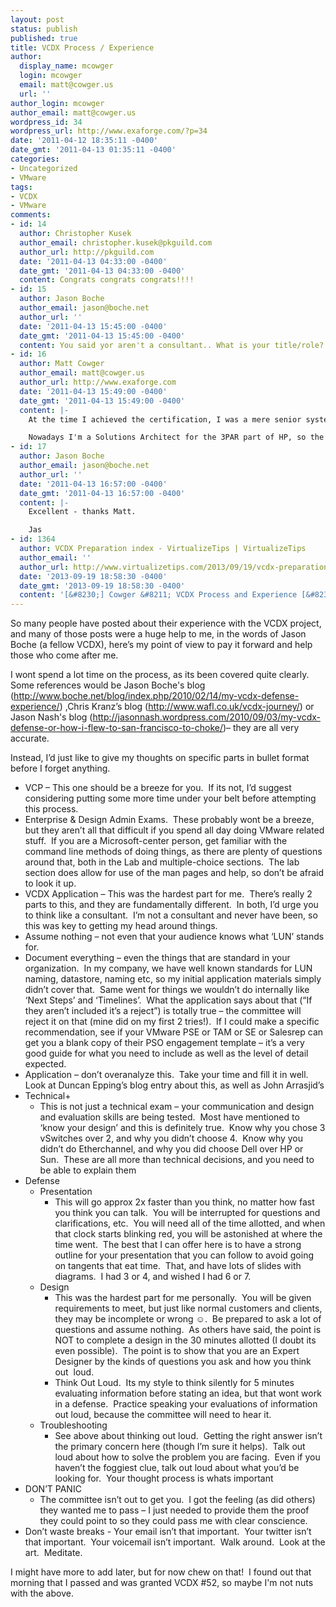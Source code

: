 ```yaml
---
layout: post
status: publish
published: true
title: VCDX Process / Experience
author:
  display_name: mcowger
  login: mcowger
  email: matt@cowger.us
  url: ''
author_login: mcowger
author_email: matt@cowger.us
wordpress_id: 34
wordpress_url: http://www.exaforge.com/?p=34
date: '2011-04-12 18:35:11 -0400'
date_gmt: '2011-04-13 01:35:11 -0400'
categories:
- Uncategorized
- VMware
tags:
- VCDX
- VMware
comments:
- id: 14
  author: Christopher Kusek
  author_email: christopher.kusek@pkguild.com
  author_url: http://pkguild.com
  date: '2011-04-13 04:33:00 -0400'
  date_gmt: '2011-04-13 04:33:00 -0400'
  content: Congrats congrats congrats!!!!
- id: 15
  author: Jason Boche
  author_email: jason@boche.net
  author_url: ''
  date: '2011-04-13 15:45:00 -0400'
  date_gmt: '2011-04-13 15:45:00 -0400'
  content: You said yor aren't a consultant.. What is your title/role?
- id: 16
  author: Matt Cowger
  author_email: matt@cowger.us
  author_url: http://www.exaforge.com
  date: '2011-04-13 15:49:00 -0400'
  date_gmt: '2011-04-13 15:49:00 -0400'
  content: |-
    At the time I achieved the certification, I was a mere senior systems/storage engineer for Salesforce.com.  My job was to design and build big environments (and do some Ops work).  For me, that meant that a lot of the documentation steps that the VCDX application required weren't relevant to my job (Next Steps, Operational Documentation) as we didn't do things like that.

    Nowadays I'm a Solutions Architect for the 3PAR part of HP, so the consultancy aspect to my job has increased significantly.
- id: 17
  author: Jason Boche
  author_email: jason@boche.net
  author_url: ''
  date: '2011-04-13 16:57:00 -0400'
  date_gmt: '2011-04-13 16:57:00 -0400'
  content: |-
    Excellent - thanks Matt.

    Jas
- id: 1364
  author: VCDX Preparation index - VirtualizeTips | VirtualizeTips
  author_email: ''
  author_url: http://www.virtualizetips.com/2013/09/19/vcdx-preparation-index/
  date: '2013-09-19 18:58:30 -0400'
  date_gmt: '2013-09-19 18:58:30 -0400'
  content: '[&#8230;] Cowger &#8211; VCDX Process and Experience [&#8230;]'
---
```

<p>So many people have posted about their experience with the VCDX project, and many of those posts were a huge help to me, in the words of Jason Boche (a fellow VCDX), here’s my point of view to pay it forward and help those who come after me.</p>
<p>I wont spend a lot time on the process, as its been covered quite clearly.  Some references would be Jason Boche's blog (<a href="http://www.boche.net/blog/index.php/2010/02/14/my-vcdx-defense-experience/">http://www.boche.net/blog/index.php/2010/02/14/my-vcdx-defense-experience/</a>) ,Chris Kranz’s blog (<a href="http://www.wafl.co.uk/vcdx-journey/">http://www.wafl.co.uk/vcdx-journey/</a>) or Jason Nash's blog (<a href="http://jasonnash.wordpress.com/2010/09/03/my-vcdx-defense-or-how-i-flew-to-san-francisco-to-choke/">http://jasonnash.wordpress.com/2010/09/03/my-vcdx-defense-or-how-i-flew-to-san-francisco-to-choke/</a>)– they are all very accurate.</p>
<p>Instead, I’d just like to give my thoughts on specific parts in bullet format before I forget anything.</p>
<ul>
<li>VCP – This one should be a breeze for you.  If its not, I’d suggest considering putting some more time under your belt before attempting this process.</li>
<li>Enterprise &amp; Design Admin Exams.  These probably wont be a breeze, but they aren’t all that difficult if you spend all day doing VMware related stuff.  If you are a Microsoft-center person, get familiar with the command line methods of doing things, as there are plenty of questions around that, both in the Lab and multiple-choice sections.  The lab section does allow for use of the man pages and help, so don’t be afraid to look it up.</li>
<li>VCDX Application – This was the hardest part for me.  There’s really 2 parts to this, and they are fundamentally different.  In both, I’d urge you to think like a consultant.  I’m not a consultant and never have been, so this was key to getting my head around things.</li>
<li>Assume nothing – not even that your audience knows what ‘LUN’ stands for.</li>
<li>Document everything – even the things that are standard in your organization.  In my company, we have well known standards for LUN naming, datastore, naming etc, so my initial application materials simply didn’t cover that.  Same went for things we wouldn’t do internally like ‘Next Steps’ and ‘Timelines’.  What the application says about that (“If they aren’t included it’s a reject”) is totally true – the committee will reject it on that (mine did on my first 2 tries!).  If I could make a specific recommendation, see if your VMware PSE or TAM or SE or Salesrep can get you a blank copy of their PSO engagement template – it’s a very good guide for what you need to include as well as the level of detail expected.</li>
<li>Application – don’t overanalyze this.  Take your time and fill it in well.  Look at Duncan Epping’s blog entry about this, as well as John Arrasjid’s</li>
<li>Technical+
<ul>
<li>This is not just a technical exam – your communication and design and evaluation skills are being tested.  Most have mentioned to ‘know your design’ and this is definitely true.  Know why you chose 3 vSwitches over 2, and why you didn’t choose 4.  Know why you didn’t do Etherchannel, and why you did choose Dell over HP or Sun.  These are all more than technical decisions, and you need to be able to explain them</li>
</ul>
</li>
<li>Defense
<ul>
<li>Presentation
<ul>
<li>This will go approx 2x faster than you think, no matter how fast you think you can talk.  You will be interrupted for questions and clarifications, etc.  You will need all of the time allotted, and when that clock starts blinking red, you will be astonished at where the time went.  The best that I can offer here is to have a strong outline for your presentation that you can follow to avoid going on tangents that eat time.  That, and have lots of slides with diagrams.  I had 3 or 4, and wished I had 6 or 7.</li>
</ul>
</li>
<li>Design
<ul>
<li>This was the hardest part for me personally.  You will be given requirements to meet, but just like normal customers and clients, they may be incomplete or wrong ☺.  Be prepared to ask a lot of questions and assume nothing.  As others have said, the point is NOT to complete a design in the 30 minutes allotted (I doubt its even possible).  The point is to show that you are an Expert Designer by the kinds of questions you ask and how you think out  loud.</li>
<li>Think Out Loud.  Its my style to think silently for 5 minutes evaluating information before stating an idea, but that wont work in a defense.  Practice speaking your evaluations of information out loud, because the committee will need to hear it.</li>
</ul>
</li>
<li>Troubleshooting
<ul>
<li>See above about thinking out loud.  Getting the right answer isn’t the primary concern here (though I’m sure it helps).  Talk out loud about how to solve the problem you are facing.  Even if you haven’t the foggiest clue, talk out loud about what you’d be looking for.  Your thought process is whats important</li>
</ul>
</li>
</ul>
</li>
<li>DON’T PANIC
<ul>
<li>The committee isn’t out to get you.  I got the feeling (as did others) they wanted me to pass – I just needed to provide them the proof they could point to so they could pass me with clear conscience.</li>
</ul>
</li>
<li>Don’t waste breaks - Your email isn’t that important.  Your twitter isn’t that important.  Your voicemail isn’t important.  Walk around.  Look at the art.  Meditate.</li>
</ul>
<p>I might have more to add later, but for now chew on that!  I found out that morning that I passed and was granted VCDX #52, so maybe I'm not nuts with the above.</p>
<p>&nbsp;</p>

